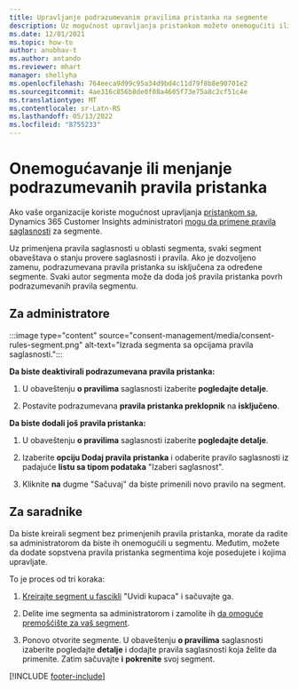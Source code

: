 ```yaml
---
title: Upravljanje podrazumevanim pravilima pristanka na segmente
description: Uz mogućnost upravljanja pristankom možete onemogućiti ili promeniti podrazumevana pravila pristanka ako su omogućena zamenivanja.
ms.date: 12/01/2021
ms.topic: how-to
author: anubhav-t
ms.author: antando
ms.reviewer: mhart
manager: shellyha
ms.openlocfilehash: 764eeca9d99c95a34d9bd4c11d79f8b8e90701e2
ms.sourcegitcommit: 4ae316c856b8de0f08a4605f73e75a8c2cf51c4e
ms.translationtype: MT
ms.contentlocale: sr-Latn-RS
ms.lasthandoff: 05/13/2022
ms.locfileid: "8755233"
---
```

# <a name="disable-or-change-default-consent-rules"></a>Onemogućavanje ili menjanje podrazumevanih pravila pristanka

Ako vaše organizacije koriste mogućnost upravljanja [pristankom sa](consent-management/overview.md), Dynamics 365 Customer Insights administratori [mogu da primene pravila saglasnosti](activate-consent.md) za segmente. 

Uz primenjena pravila saglasnosti u oblasti segmenta, svaki segment obaveštava o stanju provere saglasnosti i pravila. Ako je dozvoljeno zamenu, podrazumevana pravila pristanka su isključena za određene segmente. Svaki autor segmenta može da doda još pravila pristanka povrh podrazumevanih pravila segmentu. 

## <a name="for-administrators"></a>Za administratore

:::image type="content" source="consent-management/media/consent-rules-segment.png" alt-text="Izrada segmenta sa opcijama pravila saglasnosti.":::

**Da biste deaktivirali podrazumevana pravila pristanka:**

1. U obaveštenju **o pravilima** saglasnosti izaberite **pogledajte detalje**. 

1. Postavite podrazumevana **pravila pristanka preklopnik** na **isključeno**.

**Da biste dodali još pravila pristanka:**

1. U obaveštenju **o pravilima** saglasnosti izaberite **pogledajte detalje**. 

1. Izaberite **opciju Dodaj pravila pristanka** i odaberite pravilo saglasnosti iz padajuće **listu sa tipom podataka** "Izaberi saglasnost".

1. Kliknite **na** dugme "Sačuvaj" da biste primenili novo pravilo na segment.

## <a name="for-contributors"></a>Za saradnike

Da biste kreirali segment bez primenjenih pravila pristanka, morate da radite sa administratorom da biste ih onemogućili u segmentu. Međutim, možete da dodate sopstvena pravila pristanka segmentima koje posedujete i kojima upravljate.

To je proces od tri koraka: 
1. [Kreirajte segment u fascikli](segments.md) "Uvidi kupaca" i sačuvajte ga. 

1. Delite ime segmenta sa administratorom i zamolite ih [da omoguće premošćište za vaš segment](activate-consent.md). 

1. Ponovo otvorite segmente. U obaveštenju **o pravilima** saglasnosti izaberite pogledajte **detalje** i dodajte pravila saglasnosti koja želite da primenite. Zatim sačuvajte **i** **pokrenite** svoj segment.



[!INCLUDE [footer-include](includes/footer-banner.md)] 
